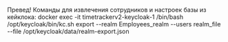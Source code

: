Превед!
Команды для извлечения сотрудников и настроек базы из кейклока:
docker exec -it timetrackerv2-keycloak-1 /bin/bash
/opt/keycloak/bin/kc.sh export --realm Employees_realm --users realm_file --file /opt/keycloak/data/realm-export.json